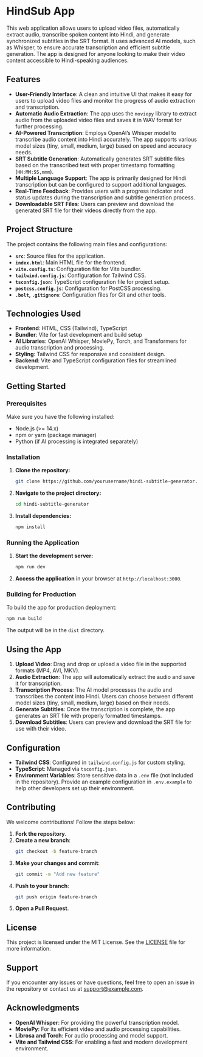 
# **HindSub App**

This web application allows users to upload video files, automatically extract audio, transcribe spoken content into Hindi, and generate synchronized subtitles in the SRT format. It uses advanced AI models, such as Whisper, to ensure accurate transcription and efficient subtitle generation. The app is designed for anyone looking to make their video content accessible to Hindi-speaking audiences.

## **Features**

- **User-Friendly Interface**: A clean and intuitive UI that makes it easy for users to upload video files and monitor the progress of audio extraction and transcription.
- **Automatic Audio Extraction**: The app uses the `moviepy` library to extract audio from the uploaded video files and saves it in WAV format for further processing.
- **AI-Powered Transcription**: Employs OpenAI’s Whisper model to transcribe audio content into Hindi accurately. The app supports various model sizes (tiny, small, medium, large) based on speed and accuracy needs.
- **SRT Subtitle Generation**: Automatically generates SRT subtitle files based on the transcribed text with proper timestamp formatting (`HH:MM:SS,mmm`).
- **Multiple Language Support**: The app is primarily designed for Hindi transcription but can be configured to support additional languages.
- **Real-Time Feedback**: Provides users with a progress indicator and status updates during the transcription and subtitle generation process.
- **Downloadable SRT Files**: Users can preview and download the generated SRT file for their videos directly from the app.

## **Project Structure**

The project contains the following main files and configurations:

- **`src`**: Source files for the application.
- **`index.html`**: Main HTML file for the frontend.
- **`vite.config.ts`**: Configuration file for Vite bundler.
- **`tailwind.config.js`**: Configuration for Tailwind CSS.
- **`tsconfig.json`**: TypeScript configuration file for project setup.
- **`postcss.config.js`**: Configuration for PostCSS processing.
- **`.bolt`, `.gitignore`**: Configuration files for Git and other tools.

## **Technologies Used**

- **Frontend**: HTML, CSS (Tailwind), TypeScript
- **Bundler**: Vite for fast development and build setup
- **AI Libraries**: OpenAI Whisper, MoviePy, Torch, and Transformers for audio transcription and processing.
- **Styling**: Tailwind CSS for responsive and consistent design.
- **Backend**: Vite and TypeScript configuration files for streamlined development.

## **Getting Started**

### **Prerequisites**

Make sure you have the following installed:

- Node.js (>= 14.x)
- npm or yarn (package manager)
- Python (if AI processing is integrated separately)

### **Installation**

1. **Clone the repository:**
   ```bash
   git clone https://github.com/yourusername/hindi-subtitle-generator.git
   ```
2. **Navigate to the project directory:**
   ```bash
   cd hindi-subtitle-generator
   ```
3. **Install dependencies:**
   ```bash
   npm install
   ```

### **Running the Application**

1. **Start the development server:**
   ```bash
   npm run dev
   ```
2. **Access the application** in your browser at `http://localhost:3000`.

### **Building for Production**

To build the app for production deployment:
```bash
npm run build
```
The output will be in the `dist` directory.

## **Using the App**

1. **Upload Video**: Drag and drop or upload a video file in the supported formats (MP4, AVI, MKV).
2. **Audio Extraction**: The app will automatically extract the audio and save it for transcription.
3. **Transcription Process**: The AI model processes the audio and transcribes the content into Hindi. Users can choose between different model sizes (tiny, small, medium, large) based on their needs.
4. **Generate Subtitles**: Once the transcription is complete, the app generates an SRT file with properly formatted timestamps.
5. **Download Subtitles**: Users can preview and download the SRT file for use with their video.

## **Configuration**

- **Tailwind CSS**: Configured in `tailwind.config.js` for custom styling.
- **TypeScript**: Managed via `tsconfig.json`.
- **Environment Variables**: Store sensitive data in a `.env` file (not included in the repository). Provide an example configuration in `.env.example` to help other developers set up their environment.

## **Contributing**

We welcome contributions! Follow the steps below:

1. **Fork the repository**.
2. **Create a new branch**:
   ```bash
   git checkout -b feature-branch
   ```
3. **Make your changes and commit**:
   ```bash
   git commit -m "Add new feature"
   ```
4. **Push to your branch**:
   ```bash
   git push origin feature-branch
   ```
5. **Open a Pull Request**.

## **License**

This project is licensed under the MIT License. See the [LICENSE](./LICENSE) file for more information.

## **Support**

If you encounter any issues or have questions, feel free to open an issue in the repository or contact us at support@example.com.

## **Acknowledgments**

- **OpenAI Whisper**: For providing the powerful transcription model.
- **MoviePy**: For its efficient video and audio processing capabilities.
- **Librosa and Torch**: For audio processing and model support.
- **Vite and Tailwind CSS**: For enabling a fast and modern development environment.

